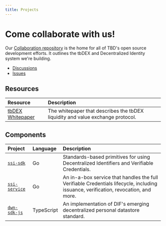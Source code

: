 ```yaml
---
title: Projects
---
```


# Come collaborate with us!

Our [Collaboration repository](https://github.com/TBD54566975/collaboration) is the home for  all of TBD's open source development efforts. It outlines the tbDEX and Decentralized Identity system we're building.

* [Discussions](https://github.com/TBD54566975/collaboration/discussions)
* [Issues](https://github.com/TBD54566975/collaboration/issues)

## Resources

<div table-styles="nowrap-first-col"></div>

| Resource   | Description |
| :--------- | :---------- |
| [tbDEX Whitepaper](https://github.com/TBD54566975/tbdex-whitepaper/blob/main/whitepaper.pdf)  | The whitepaper that describes the tbDEX liquidity and value exchange protocol.

## Components

<div table-styles="nowrap-first-col"></div>

| Project | Language   | Description |
| :-------- | :---------- | :------------ |
| [`ssi-sdk`](https://github.com/TBD54566975/ssi-sdk)          | Go         | Standards-based primitives for using Decentralized Identifiers and Verifiable Credentials.
| [`ssi-service`](https://github.com/TBD54566975/ssi-service)  | Go         | An in-a-box service that handles the full Verifiable Credentials lifecycle, including issuance, verification, revocation, and more.
| [`dwn-sdk-js`](https://github.com/TBD54566975/dwn-sdk-js)    | TypeScript | An implementation of DIF's emerging decentralized personal datastore standard.


